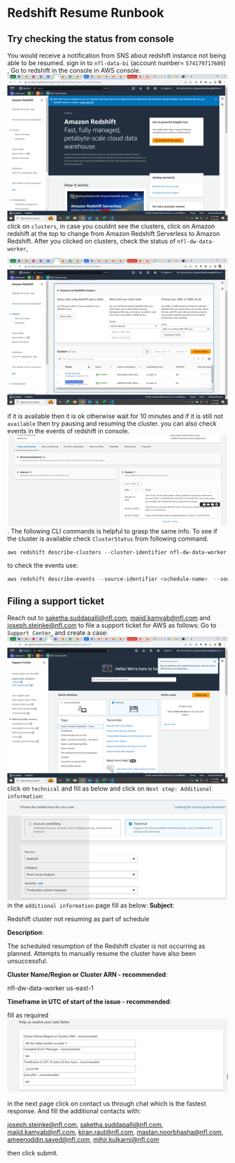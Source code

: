 # Redshift Resume Runbook
## Try checking the status from console
You would receive a notification from SNS about redshift instance not being able to be resumed. 
sign in to `nfl-data-bi` (account number= `574179717609`) , Go to redshift in the console in AWS console.
![Redshift console](image.png)
click on `clusters`, in case you couldnt see the clusters, click on Amazon redshift at the top to change from Amazon Redshift Serverless to Amazon Redshift.
After you clicked on clusters, check the status of `nfl-dw-data-worker`,

![Alt text](image-1.png)

if it is available then it is ok otherwise wait for 10 minutes and if it is still not `available` then try pausing and resuming the cluster. 
you can also check events in the events of redshift in console. 
![Alt text](image-6.png).
The following CLI commands is helpful to grasp the same info. To see if the cluster is available check `ClusterStatus` from following command.
``` powershell
aws redshift describe-clusters --cluster-identifier nfl-dw-data-worker --profile <profile>
```

to check the events use:

``` powershell
aws redshift describe-events --source-identifier <schedule-name>  --source-type scheduled-action  --profile <profile>
```
## Filing a support ticket

Reach out to saketha.suddapalli@nfl.com, majid.kamyab@nfl.com and joseph.steinke@nfl.com to file a support ticket for AWS as follows:
Go to `Support Center`, and create a case:
![Alt text](image-2.png)
click on `technical` and fill as below and click on `Next step: Additional information`:
![Alt text](image-4.png)
in the `additional information` page fill as below:
**Subject**: 

Redshift cluster not resuming as part of schedule

**Description**: 

The scheduled resumption of the Redshift cluster is not occurring as planned. Attempts to manually resume the cluster have also been unsuccessful.

**Cluster Name/Region or Cluster ARN - recommended**:

nfl-dw-data-worker us-east-1

**Timeframe in UTC of start of the issue - recommended**:

fill as required
![Alt text](image-5.png)

in the next page click on contact us through chat which is the fastest response.   And fill the additional contacts with:

joseph.steinke@nfl.com,     saketha.suddapalli@nfl.com, majid.kamyab@nfl.com, kiran.raut@nfl.com, mastan.noorbhasha@nfl.com, ameenoddin.sayed@nfl.com, mihir.kulkarni@nfl.com

then click submit. 